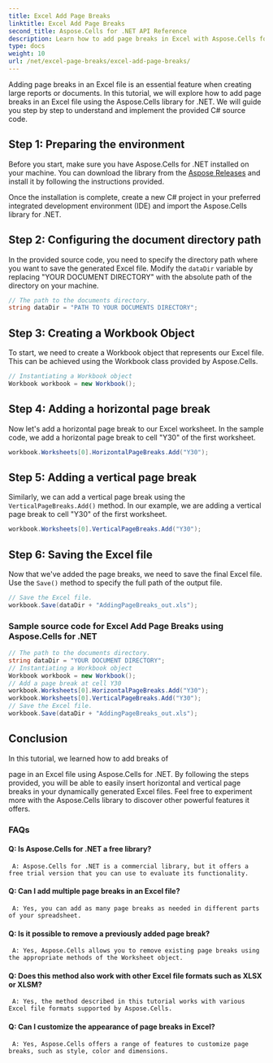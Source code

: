 ```yaml
---
title: Excel Add Page Breaks
linktitle: Excel Add Page Breaks
second_title: Aspose.Cells for .NET API Reference
description: Learn how to add page breaks in Excel with Aspose.Cells for .NET. Step-by-step tutorial to generate well-structured reports.
type: docs
weight: 10
url: /net/excel-page-breaks/excel-add-page-breaks/
---
```

Adding page breaks in an Excel file is an essential feature when creating large reports or documents. In this tutorial, we will explore how to add page breaks in an Excel file using the Aspose.Cells library for .NET. We will guide you step by step to understand and implement the provided C# source code.

## Step 1: Preparing the environment

Before you start, make sure you have Aspose.Cells for .NET installed on your machine. You can download the library from the [Aspose Releases](https://releases.aspose.com/cells/net) and install it by following the instructions provided.

Once the installation is complete, create a new C# project in your preferred integrated development environment (IDE) and import the Aspose.Cells library for .NET.

## Step 2: Configuring the document directory path

In the provided source code, you need to specify the directory path where you want to save the generated Excel file. Modify the `dataDir` variable by replacing "YOUR DOCUMENT DIRECTORY" with the absolute path of the directory on your machine.

```csharp
// The path to the documents directory.
string dataDir = "PATH TO YOUR DOCUMENTS DIRECTORY";
```

## Step 3: Creating a Workbook Object

To start, we need to create a Workbook object that represents our Excel file. This can be achieved using the Workbook class provided by Aspose.Cells.

```csharp
// Instantiating a Workbook object
Workbook workbook = new Workbook();
```

## Step 4: Adding a horizontal page break

Now let's add a horizontal page break to our Excel worksheet. In the sample code, we add a horizontal page break to cell "Y30" of the first worksheet.

```csharp
workbook.Worksheets[0].HorizontalPageBreaks.Add("Y30");
```

## Step 5: Adding a vertical page break

Similarly, we can add a vertical page break using the `VerticalPageBreaks.Add()` method. In our example, we are adding a vertical page break to cell "Y30" of the first worksheet.

```csharp
workbook.Worksheets[0].VerticalPageBreaks.Add("Y30");
```

## Step 6: Saving the Excel file

Now that we've added the page breaks, we need to save the final Excel file. Use the `Save()` method to specify the full path of the output file.

```csharp
// Save the Excel file.
workbook.Save(dataDir + "AddingPageBreaks_out.xls");
```
### Sample source code for Excel Add Page Breaks using Aspose.Cells for .NET 
```csharp
// The path to the documents directory.
string dataDir = "YOUR DOCUMENT DIRECTORY";
// Instantiating a Workbook object
Workbook workbook = new Workbook();
// Add a page break at cell Y30
workbook.Worksheets[0].HorizontalPageBreaks.Add("Y30");
workbook.Worksheets[0].VerticalPageBreaks.Add("Y30");
// Save the Excel file.
workbook.Save(dataDir + "AddingPageBreaks_out.xls");
```

## Conclusion

In this tutorial, we learned how to add breaks of

  page in an Excel file using Aspose.Cells for .NET. By following the steps provided, you will be able to easily insert horizontal and vertical page breaks in your dynamically generated Excel files. Feel free to experiment more with the Aspose.Cells library to discover other powerful features it offers.

### FAQs

#### Q: Is Aspose.Cells for .NET a free library?
     A: Aspose.Cells for .NET is a commercial library, but it offers a free trial version that you can use to evaluate its functionality.

#### Q: Can I add multiple page breaks in an Excel file?
     A: Yes, you can add as many page breaks as needed in different parts of your spreadsheet.

#### Q: Is it possible to remove a previously added page break?
     A: Yes, Aspose.Cells allows you to remove existing page breaks using the appropriate methods of the Worksheet object.

#### Q: Does this method also work with other Excel file formats such as XLSX or XLSM?
     A: Yes, the method described in this tutorial works with various Excel file formats supported by Aspose.Cells.

#### Q: Can I customize the appearance of page breaks in Excel?
     A: Yes, Aspose.Cells offers a range of features to customize page breaks, such as style, color and dimensions.

